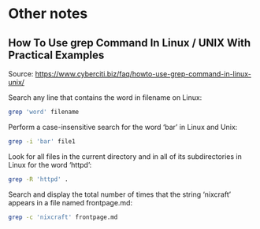# Other notes

## How To Use grep Command In Linux / UNIX With Practical Examples

Source: https://www.cyberciti.biz/faq/howto-use-grep-command-in-linux-unix/

Search any line that contains the word in filename on Linux:

```zsh
grep 'word' filename
```

Perform a case-insensitive search for the word ‘bar’ in Linux and Unix:

```zsh
grep -i 'bar' file1
```

Look for all files in the current directory and in all of its subdirectories in Linux for the word ‘httpd’:

```zsh
grep -R 'httpd' .
```

Search and display the total number of times that the string ‘nixcraft’ appears in a file named frontpage.md:

```zsh
grep -c 'nixcraft' frontpage.md
```